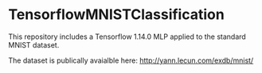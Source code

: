 # TensorflowMNISTClassification
This repository includes a Tensorflow 1.14.0 MLP applied to the standard MNIST dataset.


The dataset is publically avaialble here: http://yann.lecun.com/exdb/mnist/